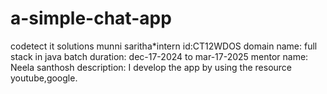 # a-simple-chat-app
codetect it solutions
munni saritha*intern id:CT12WDOS
domain name: full stack in java
batch duration: dec-17-2024 to mar-17-2025
mentor name: Neela santhosh
description: I develop the app by using the resource youtube,google.
